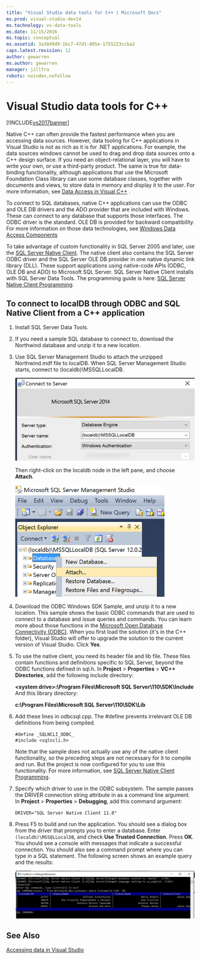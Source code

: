 ```yaml
---
title: "Visual Studio data tools for C++ | Microsoft Docs"
ms.prod: visual-studio-dev14
ms.technology: vs-data-tools
ms.date: 11/15/2016
ms.topic: conceptual
ms.assetid: 3a3849d9-1bc7-47d1-805e-1755223ccba2
caps.latest.revision: 12
author: gewarren
ms.author: gewarren
manager: jillfra
robots: noindex,nofollow
---
```

# Visual Studio data tools for C++
[!INCLUDE[vs2017banner](../includes/vs2017banner.md)]

  
Native C++ can often provide the fastest performance when you are accessing data sources. However, data tooling for C++ applications in Visual Studio is not as rich as it is for .NET applications. For example, the data sources windows cannot be used to drag and drop data sources onto a C++ design surface. If you need an object-relational layer, you will have to write your own, or use a third-party product.  The same is true for data-binding functionality, although applications that use the Microsoft Foundation Class library can use some database classes, together with documents and views, to store data in memory and display it to the user. For more information, see [Data Access in Visual C++](https://msdn.microsoft.com/library/7wtdsdkh.aspx) .  
  
 To connect to SQL databases, native C++ applications can use the ODBC and OLE DB drivers and the ADO provider that are included with Windows.     These can connect to any database that supports those interfaces. The ODBC driver is the standard. OLE DB is provided for backward compatibility. For more information on those data technologies, see [Windows Data Access Components](https://msdn.microsoft.com/library/windows/desktop/aa968814\(v=vs.85\).aspx)  
  
 To take advantage of custom functionality in SQL Server 2005 and later, use the [SQL Server Native Client](https://msdn.microsoft.com/sqlserver/aa937733). The native client also contains the SQL Server ODBC driver and the SQL Server OLE DB provider in one native dynamic link library (DLL). These support applications using native-code APIs (ODBC, OLE DB and ADO) to Microsoft SQL Server.  SQL Server Native Client installs with SQL Server Data Tools. The programming guide is here: [SQL Server Native Client Programming](https://msdn.microsoft.com/library/ms130892.aspx).  
  
## To connect to localDB through ODBC and SQL Native Client from a C++ application  
  
1. Install SQL Server Data Tools.  
  
2. If you need a sample SQL database to connect to, download the Northwind database and unzip it to a new location.  
  
3. Use SQL Server Management Studio to attach the unzipped Northwind.mdf file to localDB. When SQL Server Management Studio starts, connect to (localdb)\MSSQLLocalDB.  
  
    ![SSMS connect dialog](../data-tools/media/raddata-ssms-connect-dialog.png "raddata SSMS connect dialog")  
  
    Then right-click on the localdb node in the left pane, and choose **Attach**.  
  
    ![SSMS Attach database](../data-tools/media/raddata-ssms-attach-database.png "raddata SSMS Attach database")  
  
4. Download the ODBC Windows SDK Sample, and unzip it to a new location. This sample shows the basic ODBC commands that are used to connect to a database and issue queries and commands. You can learn more about those functions in the [Microsoft Open Database Connectivity (ODBC)](https://msdn.microsoft.com/library/windows/desktop/ms710252\(v=vs.85\).aspx). When you first load the solution (it's in the C++ folder), Visual Studio will offer to upgrade the solution to the current version of Visual Studio. Click **Yes**.  
  
5. To use the native client, you need its header file and lib file. These files contain functions and definitions specific to SQL Server, beyond the ODBC functions defined in sql.h. In **Project** > **Properties** > **VC++ Directories**, add the following include directory:  
  
   **\<system drive>:\Program Files\Microsoft SQL Server\110\SDK\Include**     And this library directory:  
  
   **c:\Program Files\Microsoft SQL Server\110\SDK\Lib**  
  
6. Add these lines in odbcsql.cpp. The #define prevents irrelevant OLE DB definitions from being compiled.  
  
   ```  
   #define _SQLNCLI_ODBC_  
   #include <sqlncli.h>  
   ```  
  
    Note that the sample does not actually use any of the native client functionality, so the preceding steps are not necessary for it to compile and run. But the project is now configured for you to use this functionality. For more information, see [SQL Server Native Client Programming](https://msdn.microsoft.com/library/ms130892\(v=sql.130\).aspx).  
  
7. Specify which driver to use in the ODBC subsystem. The sample passes the DRIVER connection string attribute in as a command line argument. In **Project** > **Properties** > **Debugging**, add this command argument:  
  
   ```  
   DRIVER="SQL Server Native Client 11.0"  
   ```  
  
8. Press F5 to build and run the application. You should see a dialog box from the driver that prompts you to enter a database. Enter `(localdb)\MSSQLLocalDB`, and check **Use Trusted Connection**. Press **OK**. You should see a console with messages that indicate a successful connection. You should also see a command prompt where you can type in a SQL statement. The following screen shows an example query and the results:  
  
    ![ODBC Sample query output](../data-tools/media/raddata-odbc-sample-query-output.png "raddata ODBC Sample query output")  
  
## See Also  
 [Accessing data in Visual Studio](../data-tools/accessing-data-in-visual-studio.md)
